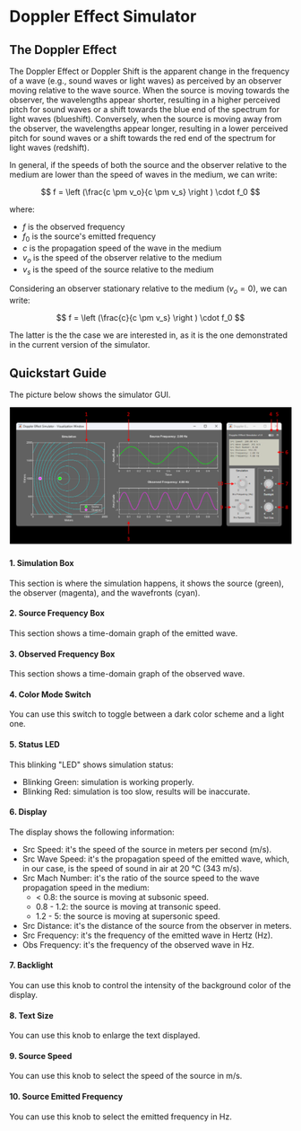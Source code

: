 # Doppler Effect Simulator


## The Doppler Effect

The Doppler Effect or Doppler Shift is the apparent change in the frequency of a wave (e.g., sound waves or light waves) as perceived by an observer moving relative to the wave source. When the source is moving towards the observer, the wavelengths appear shorter, resulting in a higher perceived pitch for sound waves or a shift towards the blue end of the spectrum for light waves (blueshift). Conversely, when the source is moving away from the observer, the wavelengths appear longer, resulting in a lower perceived pitch for sound waves or a shift towards the red end of the spectrum for light waves (redshift). 

In general, if the speeds of both the source and the observer relative to the medium are lower than the speed of waves in the medium, we can write: 

$$
f =  \left (\frac{c \pm v_o}{c \pm v_s} \right ) \cdot f_0
$$

where:

- $f$ is the observed frequency  
- $f_0$ is the source's emitted frequency  
- $c$ is the propagation speed of the wave in the medium  
- $v_o$ is the speed of the observer relative to the medium  
- $v_s$ is the speed of the source relative to the medium  

Considering an observer stationary relative to the medium ($v_o=0$), we can write:

$$
f =  \left (\frac{c}{c \pm v_s} \right ) \cdot f_0
$$

The latter is the the case we are interested in, as it is the one demonstrated in the current version of the simulator.

## Quickstart Guide

The picture below shows the simulator GUI.

![Simulator GUI](resources/gui.png)  

#### 1. Simulation Box

This section is where the simulation happens, it shows the source (green), the observer (magenta), and the wavefronts (cyan).

#### 2. Source Frequency Box 

This section shows a time-domain graph of the emitted wave.

#### 3. Observed Frequency Box 

This section shows a time-domain graph of the observed wave.

#### 4. Color Mode Switch  

You can use this switch to toggle between a dark color scheme and a light one.

#### 5. Status LED
   
   This blinking "LED" shows simulation status:
   - Blinking Green: simulation is working properly.
   - Blinking Red: simulation is too slow, results will be inaccurate.

#### 6. Display 

The display shows the following information:

- Src Speed: it's the speed of the source in meters per second (m/s).
- Src Wave Speed: it's the propagation speed of the emitted wave, which, in our case, is the speed of sound in air at 20 °C (343 m/s).
- Src Mach Number: it's the ratio of the source speed to the wave propagation speed in the medium:
  - < 0.8: the source is moving at subsonic speed.
  - 0.8 - 1.2: the source is moving at transonic speed.
  - 1.2 - 5: the source is moving at supersonic speed.
- Src Distance: it's the distance of the source from the observer in meters.
- Src Frequency: it's the frequency of the emitted wave in Hertz (Hz).
- Obs Frequency: it's the frequency of the observed wave in Hz.

#### 7. Backlight

You can use this knob to control the intensity of the background color of the display.

#### 8. Text Size

You can use this knob to enlarge the text displayed.

#### 9. Source Speed

You can use this knob to select the speed of the source in m/s.

#### 10. Source Emitted Frequency

You can use this knob to select the emitted frequency in Hz.
